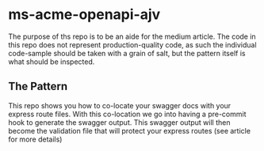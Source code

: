 # ms-acme-openapi-ajv

The purpose of ths repo is to be an aide for the medium article. The code in
this repo does not represent production-quality code, as such the individual
code-sample should be taken with a grain of salt, but the pattern itself is
what should be inspected.

## The Pattern

This repo shows you how to co-locate your swagger docs with your express route
files. With this co-location we go into having a pre-commit hook to generate
the swagger output. This swagger output will then become the validation file
that will protect your express routes (see article for more details)
